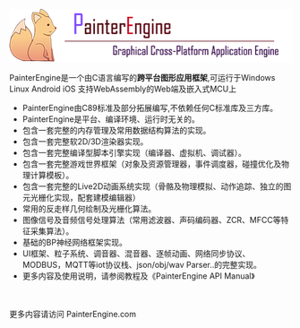 ![avatar](supports/logo/logo_web.png)
<br>
 <p>PainterEngine是一个由C语言编写的<b>跨平台图形应用框架</b>,可运行于Windows Linux Android iOS 支持WebAssembly的Web端及嵌入式MCU上</p>
<p>
<ul>
   <li>PainterEngine由C89标准及部分拓展编写,不依赖任何C标准库及三方库。</li>
					<li>PainterEngine是平台、编译环境、运行时无关的。</li>
					<li>包含一套完整的内存管理及常用数据结构算法的实现。</li>
					<li>包含一套完整软2D/3D渲染器实现。</li>
					<li>包含一套完整编译型脚本引擎实现（编译器、虚拟机、调试器）。</li>
					<li>包含一套完整游戏世界框架（对象及资源管理器，事件调度器，碰撞优化及物理计算模板）。</li>
					<li>包含一套完整的Live2D动画系统实现（骨骼及物理模拟、动作追踪、独立的图元光栅化实现，配套建模编辑器）</li>
					<li>常用的反走样几何绘制及光栅化算法。</li>
					<li>图像信号及音频信号处理算法（常用滤波器、声码编码器、ZCR、MFCC等特征采集算法）。</li>
					<li>基础的BP神经网络框架实现。</li>
					<li>UI框架、粒子系统、调音器、混音器、逐帧动画、网络同步协议、MODBUS，MQTT等iot协议栈、json/obj/wav Parser..的完整实现。</li>
					<li>更多内容及使用说明，请参阅教程及《PainterEngine API Manual》</li>
</ul>
</p>
<br/><br/>
更多内容请访问 PainterEngine.com
<br/>
